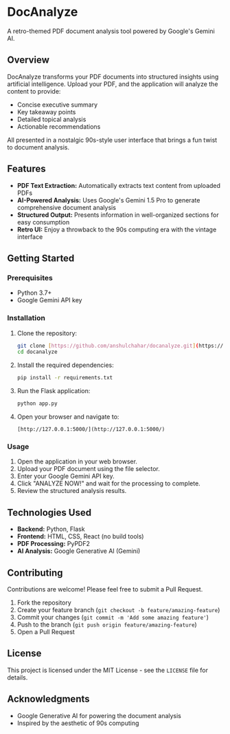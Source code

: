 # DocAnalyze

A retro-themed PDF document analysis tool powered by Google's Gemini AI.

## Overview

DocAnalyze transforms your PDF documents into structured insights using artificial intelligence. Upload your PDF, and the application will analyze the content to provide:

* Concise executive summary
* Key takeaway points
* Detailed topical analysis
* Actionable recommendations

All presented in a nostalgic 90s-style user interface that brings a fun twist to document analysis.

## Features

* **PDF Text Extraction:** Automatically extracts text content from uploaded PDFs
* **AI-Powered Analysis:** Uses Google's Gemini 1.5 Pro to generate comprehensive document analysis
* **Structured Output:** Presents information in well-organized sections for easy consumption
* **Retro UI:** Enjoy a throwback to the 90s computing era with the vintage interface

## Getting Started

### Prerequisites

* Python 3.7+
* Google Gemini API key

### Installation

1.  Clone the repository:

    ```bash
    git clone [https://github.com/anshulchahar/docanalyze.git](https://github.com/anshulchahar/docanalyze.git)
    cd docanalyze
    ```

2.  Install the required dependencies:

    ```bash
    pip install -r requirements.txt
    ```

3.  Run the Flask application:

    ```bash
    python app.py
    ```

4.  Open your browser and navigate to:

    ```
    [http://127.0.0.1:5000/](http://127.0.0.1:5000/)
    ```

### Usage

1.  Open the application in your web browser.
2.  Upload your PDF document using the file selector.
3.  Enter your Google Gemini API key.
4.  Click "ANALYZE NOW!" and wait for the processing to complete.
5.  Review the structured analysis results.

## Technologies Used

* **Backend:** Python, Flask
* **Frontend:** HTML, CSS, React (no build tools)
* **PDF Processing:** PyPDF2
* **AI Analysis:** Google Generative AI (Gemini)

## Contributing

Contributions are welcome! Please feel free to submit a Pull Request.

1.  Fork the repository
2.  Create your feature branch (`git checkout -b feature/amazing-feature`)
3.  Commit your changes (`git commit -m 'Add some amazing feature'`)
4.  Push to the branch (`git push origin feature/amazing-feature`)
5.  Open a Pull Request

## License

This project is licensed under the MIT License - see the `LICENSE` file for details.

## Acknowledgments

* Google Generative AI for powering the document analysis
* Inspired by the aesthetic of 90s computing